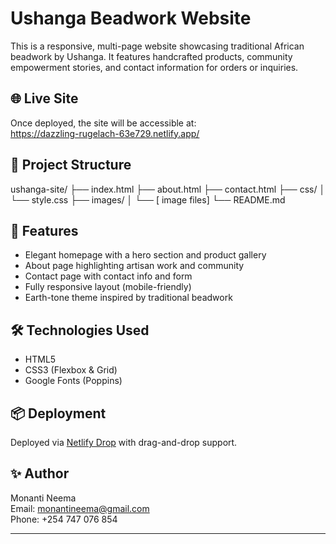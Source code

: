# Ushanga Beadwork Website

This is a responsive, multi-page website showcasing traditional African beadwork by Ushanga. It features handcrafted products, community empowerment stories, and contact information for orders or inquiries.

## 🌐 Live Site
Once deployed, the site will be accessible at:  
https://dazzling-rugelach-63e729.netlify.app/

## 📁 Project Structure
ushanga-site/
├── index.html
├── about.html
├── contact.html
├── css/
│ └── style.css
├── images/
│ └── [ image files]
└── README.md


## 🚀 Features
- Elegant homepage with a hero section and product gallery
- About page highlighting artisan work and community
- Contact page with contact info and form
- Fully responsive layout (mobile-friendly)
- Earth-tone theme inspired by traditional beadwork

## 🛠️ Technologies Used
- HTML5
- CSS3 (Flexbox & Grid)
- Google Fonts (Poppins)

## 📦 Deployment
Deployed via [Netlify Drop](https://app.netlify.com/drop) with drag-and-drop support.

## ✨ Author
Monanti Neema  
Email: monantineema@gmail.com  
Phone: +254 747 076 854

---

